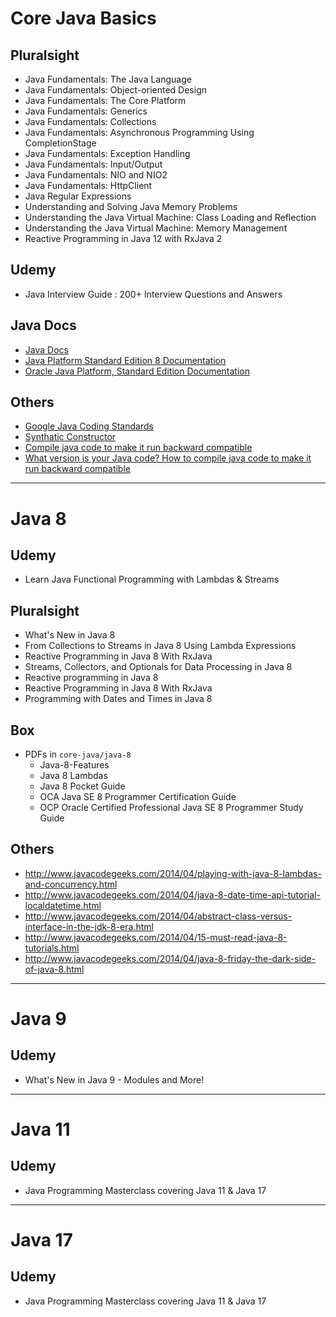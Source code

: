 # Core Java Basics

## Pluralsight
* Java Fundamentals: The Java Language
* Java Fundamentals: Object-oriented Design 
* Java Fundamentals: The Core Platform 
* Java Fundamentals: Generics 
* Java Fundamentals: Collections 
* Java Fundamentals: Asynchronous Programming Using CompletionStage
* Java Fundamentals: Exception Handling
* Java Fundamentals: Input/Output
* Java Fundamentals: NIO and NIO2
* Java Fundamentals: HttpClient
* Java Regular Expressions
* Understanding and Solving Java Memory Problems
* Understanding the Java Virtual Machine: Class Loading and Reflection
* Understanding the Java Virtual Machine: Memory Management 
* Reactive Programming in Java 12 with RxJava 2

## Udemy
* Java Interview Guide : 200+ Interview Questions and Answers

## Java Docs
* [Java Docs](http://docs.oracle.com/javase/tutorial/index.html)
* [Java Platform Standard Edition 8 Documentation](https://docs.oracle.com/javase/8/docs/index.html)
* [Oracle Java Platform, Standard Edition Documentation](https://docs.oracle.com/en/java/javase/index.html)

## Others
* [Google Java Coding Standards](http://google.github.io/styleguide/javaguide.html)
* [Synthatic Constructor](http://javapapers.com/core-java/java-synthetic-class-method-field/)
* [Compile java code to make it run backward compatible](http://www.javaworld.com/article/2077388/core-java/what-version-is-your-java-code.html)
* [What version is your Java code? How to compile java code to make it run backward compatible](http://www.javaworld.com/article/2077388/core-java/what-version-is-your-java-code.html)

------
# Java 8
## Udemy
* Learn Java Functional Programming with Lambdas & Streams

## Pluralsight
* What's New in Java 8 
* From Collections to Streams in Java 8 Using Lambda Expressions 
* Reactive Programming in Java 8 With RxJava 
* Streams, Collectors, and Optionals for Data Processing in Java 8 
* Reactive programming in Java 8
* Reactive Programming in Java 8 With RxJava
* Programming with Dates and Times in Java 8

## Box
* PDFs in `core-java/java-8`
  * Java-8-Features
  * Java 8 Lambdas
  * Java 8 Pocket Guide
  * OCA Java SE 8 Programmer Certification Guide
  * OCP Oracle Certified Professional Java SE 8 Programmer Study Guide

## Others
* http://www.javacodegeeks.com/2014/04/playing-with-java-8-lambdas-and-concurrency.html
* http://www.javacodegeeks.com/2014/04/java-8-date-time-api-tutorial-localdatetime.html
* http://www.javacodegeeks.com/2014/04/abstract-class-versus-interface-in-the-jdk-8-era.html
* http://www.javacodegeeks.com/2014/04/15-must-read-java-8-tutorials.html
* http://www.javacodegeeks.com/2014/04/java-8-friday-the-dark-side-of-java-8.html
------
# Java 9
## Udemy
* What's New in Java 9 - Modules and More!
------
# Java 11
## Udemy
* Java Programming Masterclass covering Java 11 & Java 17
------
# Java 17
## Udemy
* Java Programming Masterclass covering Java 11 & Java 17
